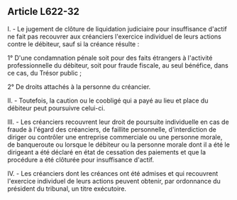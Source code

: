 Article L622-32
----
I. - Le jugement de clôture de liquidation judiciaire pour insuffisance d'actif
ne fait pas recouvrer aux créanciers l'exercice individuel de leurs actions
contre le débiteur, sauf si la créance résulte :

1° D'une condamnation pénale soit pour des faits étrangers à l'activité
professionnelle du débiteur, soit pour fraude fiscale, au seul bénéfice, dans ce
cas, du Trésor public ;

2° De droits attachés à la personne du créancier.

II. - Toutefois, la caution ou le coobligé qui a payé au lieu et place du
débiteur peut poursuivre celui-ci.

III. - Les créanciers recouvrent leur droit de poursuite individuelle en cas de
fraude à l'égard des créanciers, de faillite personnelle, d'interdiction de
diriger ou contrôler une entreprise commerciale ou une personne morale, de
banqueroute ou lorsque le débiteur ou la personne morale dont il a été le
dirigeant a été déclaré en état de cessation des paiements et que la procédure a
été clôturée pour insuffisance d'actif.

IV. - Les créanciers dont les créances ont été admises et qui recouvrent
l'exercice individuel de leurs actions peuvent obtenir, par ordonnance du
président du tribunal, un titre exécutoire.
